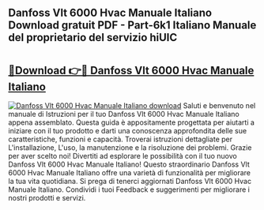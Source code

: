 ## Danfoss Vlt 6000 Hvac Manuale Italiano Download gratuit PDF - Part-6k1 Italiano Manuale del proprietario del servizio hiUIC

# <h2><a href="http://dfc3s8y.blite.top/?on=Danfoss+Vlt+6000+Hvac+Manuale+Italiano">🔗Download 👉🔴 Danfoss Vlt 6000 Hvac Manuale Italiano</a></h2>

[![Danfoss Vlt 6000 Hvac Manuale Italiano download](https://i.imgur.com/lujVjoI.png)](http://dfc3s8y.blite.top/?on=Danfoss+Vlt+6000+Hvac+Manuale+Italiano)
Saluti e benvenuto nel manuale di Istruzioni per il tuo Danfoss Vlt 6000 Hvac Manuale Italiano appena assemblato. Questa guida è appositamente progettata per aiutarti a iniziare con il tuo prodotto e darti una conoscenza approfondita delle sue caratteristiche, funzioni e capacità. Troverai istruzioni dettagliate per L'installazione, L'uso, la manutenzione e la risoluzione dei problemi. Grazie per aver scelto noi! Divertiti ad esplorare le possibilità con il tuo nuovo Danfoss Vlt 6000 Hvac Manuale Italiano! Questo straordinario Danfoss Vlt 6000 Hvac Manuale Italiano offre una varietà di funzionalità per migliorare la tua vita quotidiana. Si prega di tenerci aggiornati Danfoss Vlt 6000 Hvac Manuale Italiano. Condividi i tuoi Feedback e suggerimenti per migliorare i nostri prodotti e servizi.
